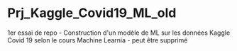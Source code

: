 # Prj_Kaggle_Covid19_ML_old
1er essai de repo - Construction d'un modèle de ML sur les données Kaggle Covid 19 selon le cours Machine Learnia - peut être supprimé
